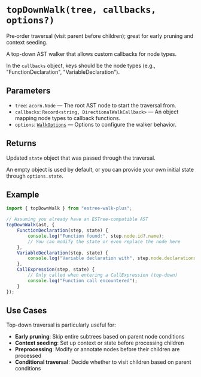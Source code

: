 # `topDownWalk(tree, callbacks, options?)`

Pre‑order traversal (visit parent before children); great for early pruning and context seeding.

A top-down AST walker that allows custom callbacks for node types.

In the `callbacks` object, keys should be the node types (e.g., "FunctionDeclaration", "VariableDeclaration").

## Parameters

- `tree`: `acorn.Node` — The root AST node to start the traversal from.
- `callbacks`: `Record<string, DirectionalWalkCallback>` — An object mapping node types to callback functions.
- `options`: [`WalkOptions`](./WALK_OPTIONS.md) — Options to configure the walker behavior.

## Returns

Updated `state` object that was passed through the traversal.

An empty object is used by default, or you can provide your own initial state through `options.state`.

## Example

```typescript
import { topDownWalk } from "estree-walk-plus";

// Assuming you already have an ESTree-compatible AST
topDownWalk(ast, {
    FunctionDeclaration(step, state) {
        console.log("Function found:", step.node.id?.name);
        // You can modify the state or even replace the node here
    },
    VariableDeclaration(step, state) {
        console.log("Variable declaration with", step.node.declarations.length, "declarators");
    },
    CallExpression(step, state) {
        // Only called when entering a CallExpression (top-down)
        console.log("Function call encountered");
    }
});
```

## Use Cases

Top-down traversal is particularly useful for:

- **Early pruning**: Skip entire subtrees based on parent node conditions
- **Context seeding**: Set up context or state before processing children
- **Preprocessing**: Modify or annotate nodes before their children are processed
- **Conditional traversal**: Decide whether to visit children based on parent conditions